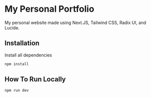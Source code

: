 # My Personal Portfolio
My personal website made using Next.JS, Tailwind CSS, Radix UI, and Lucide.

## Installation
Install all dependencies
```sh
npm install
```
  
## How To Run Locally
```sh
npm run dev
```